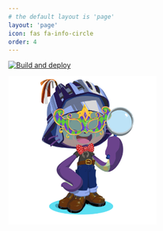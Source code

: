 ```yaml
---
# the default layout is 'page'
layout: 'page'
icon: fas fa-info-circle
order: 4
---
```

[![Build and deploy](https://github.com/brain246/brain246.github.io/actions/workflows/pages-deploy.yml/badge.svg?branch=main)](https://github.com/brain246/brain246.github.io/actions/workflows/pages-deploy.yml)

<img src="https://raw.githubusercontent.com/brain246/brain246.github.io/6c97d8452d28ee3a58e7803f17dfb27cd079e675/_images/octocat-1665201955792.png" alt="drawing" width="300"/>
